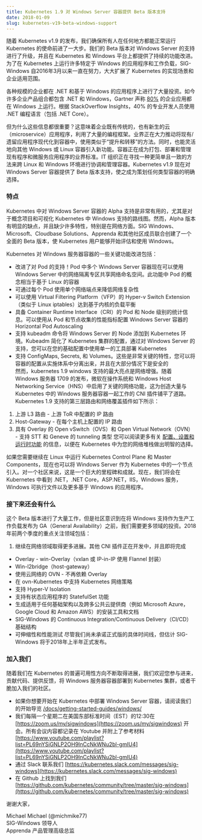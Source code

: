 ```yaml
---
title: Kubernetes 1.9 对 Windows Server 容器提供 Beta 版本支持
date: 2018-01-09
slug: kubernetes-v19-beta-windows-support
---
```


随着 Kubernetes v1.9 的发布，我们确保所有人在任何地方都能正常运行 Kubernetes 的使命前进了一大步。我们的 Beta 版本对 Windows Server 的支持进行了升级，并且在 Kubernetes 和 Windows 平台上都提供了持续的功能改进。为了在 Kubernetes 上运行许多特定于 Windows 的应用程序和工作负载，SIG-Windows 自2016年3月以来一直在努力，大大扩展了 Kubernetes 的实现场景和企业适用范围。

各种规模的企业都在 .NET 和基于 Windows 的应用程序上进行了大量投资。如今许多企业产品组合都包含 .NET 和 Windows，Gartner 声称 [80%](http://www.gartner.com/document/3446217) 的企业应用都在 Windows 上运行。根据 StackOverflow Insights，40% 的专业开发人员使用 .NET 编程语言（包括 .NET Core）。

但为什么这些信息都很重要？这意味着企业既有传统的，也有新生的云（microservice）应用程序，利用了大量的编程框架。业界正在大力推动将现有/遗留应用程序现代化到容器中，使用类似于“提升和转移”的方法。同时，也能灵活地向其他 Windows 或 Linux 容器引入新功能。容器正在成为打包、部署和管理现有程序和微服务应用程序的业界标准。IT 组织正在寻找一种更简单且一致的方法来跨 Linux 和 Windows 环境进行协调和管理容器。Kubernetes v1.9 现在对 Windows Server 容器提供了 Beta 版本支持，使之成为策划任何类型容器的明确选择。



### 特点
Kubernetes 中对 Windows Server 容器的 Alpha 支持是非常有用的，尤其是对于概念项目和可视化 Kubernetes 中 Windows 支持的路线图。然而，Alpha 版本有明显的缺点，并且缺少许多特性，特别是在网络方面。SIG Windows、Microsoft、Cloudbase Solutions、Apprenda 和其他社区成员联合创建了一个全面的 Beta 版本，使 Kubernetes 用户能够开始评估和使用 Windows。

Kubernetes 对 Windows 服务器容器的一些关键功能改进包括：

- 改进了对 Pod 的支持！Pod 中多个 Windows Server 容器现在可以使用 Windows Server 中的网络隔离专区共享网络命名空间。此功能中 Pod 的概念相当于基于 Linux 的容器
- 可通过每个 Pod 使用单个网络端点来降低网络复杂性
- 可以使用 Virtual Filtering Platform（VFP）的 Hyper-v Switch Extension（类似于 Linux iptables）达到基于内核的负载平衡
- 具备 Container Runtime Interface（CRI）的 Pod 和 Node 级别的统计信息。可以使用从 Pod 和节点收集的性能指标配置 Windows Server 容器的 Horizontal Pod Autoscaling
- 支持 kubeadm 命令将 Windows Server 的 Node 添加到 Kubernetes 环境。Kubeadm 简化了 Kubernetes 集群的配置，通过对 Windows Server 的支持，您可以在您的基础配置中使用单一的工具部署 Kubernetes              
- 支持 ConfigMaps, Secrets, 和 Volumes。这些是非常关键的特性，您可以将容器的配置从实施体系中分离出来，并且在大部分情况下是安全的              
然而，kubernetes 1.9 windows 支持的最大亮点是网络增强。随着 Windows 服务器 1709 的发布，微软在操作系统和 Windows Host Networking Service（HNS）中启用了关键的网络功能，这为创造大量与 Kubernetes 中的 Windows 服务器容器一起工作的 CNI 插件铺平了道路。Kubernetes 1.9 支持的第三层路由和网络覆盖插件如下所示：

1. 上游 L3 路由 - 上游 ToR 中配置的 IP 路由
2. Host-Gateway - 在每个主机上配置的 IP 路由
3. 具有 Overlay 的 Open vSwitch（OVS）和 Open Virtual Network（OVN） - 支持 STT 和 Geneve 的 tunneling 类型
您可以阅读更多有关 [配置、设置和运行时功能](/docs/getting-started-guides/windows/) 的信息，以便在 Kubernetes 中为您的网络堆栈做出明智的选择。

如果您需要继续在 Linux 中运行 Kubernetes Control Plane 和 Master Components，现在也可以将 Windows Server 作为 Kubernetes 中的一个节点引入。对一个社区来说，这是一个巨大的里程碑和成就。现在，我们将会在 Kubernetes 中看到 .NET，.NET Core，ASP.NET，IIS，Windows 服务，Windows 可执行文件以及更多基于 Windows 的应用程序。

### 接下来还会有什么
这个 Beta 版本进行了大量工作，但是社区意识到在将 Windows 支持作为生产工作负载发布为 GA（General Availability）之前，我们需要更多领域的投资。2018年前两个季度的重点关注领域包括：

1. 继续在网络领域取得更多进展。其他 CNI 插件正在开发中，并且即将完成              
- Overlay - win-Overlay（vxlan 或 IP-in-IP 使用 Flannel 封装）
- Win-l2bridge（host-gateway）
- 使用云网络的 OVN - 不再依赖 Overlay
- 在 ovn-Kubernetes 中支持 Kubernetes 网络策略
- 支持 Hyper-V Isolation
- 支持有状态应用程序的 StatefulSet 功能
- 生成适用于任何基础架构以及跨多公共云提供商（例如 Microsoft Azure，Google Cloud 和 Amazon AWS）的安装工具和文档
- SIG-Windows 的 Continuous Integration/Continuous Delivery（CI/CD）基础结构
- 可伸缩性和性能测试
尽管我们尚未承诺正式版的具体时间线，但估计 SIG-Windows 将于2018年上半年正式发布。



### 加入我们
随着我们在 Kubernetes 的普遍可用性方向不断取得进展，我们欢迎您参与进来，贡献代码、提供反馈，将 Windows 服务器容器部署到 Kubernetes 集群，或者干脆加入我们的社区。

- 如果你想要开始在 Kubernetes 中部署 Windows Server 容器，请阅读我们的开始导览 [/docs/getting-started-guides/windows/](/docs/getting-started-guides/windows/)
- 我们每隔一个星期二在美国东部标准时间（EST）的12:30在 [https://zoom.us/my/sigwindows](https://zoom.us/my/sigwindows) 开会。所有会议内容都记录在 Youtube 并附上了参考材料 [https://www.youtube.com/playlist?list=PL69nYSiGNLP2OH9InCcNkWNu2bl-gmIU4](https://www.youtube.com/playlist?list=PL69nYSiGNLP2OH9InCcNkWNu2bl-gmIU4)
- 通过 Slack 联系我们 [https://kubernetes.slack.com/messages/sig-windows](https://kubernetes.slack.com/messages/sig-windows)
- 在 Github 上找到我们 [https://github.com/kubernetes/community/tree/master/sig-windows](https://github.com/kubernetes/community/tree/master/sig-windows)



谢谢大家，

Michael Michael (@michmike77)  
SIG-Windows 领导人  
Apprenda 产品管理高级总监
